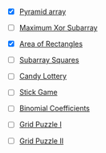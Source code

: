 - [x] [Pyramid array](https://cses.fi/problemset/task/1747)
- [ ] [Maximum Xor Subarray](https://cses.fi/problemset/task/1655)
- [x] [Area of Rectangles](https://cses.fi/problemset/task/1741)
- [ ] [Subarray Squares](https://cses.fi/problemset/task/2086)
- [ ] [Candy Lottery](https://cses.fi/problemset/task/1727)
- [ ] [Stick Game](https://cses.fi/problemset/task/1729)
- [ ] [Binomial Coefficients](https://cses.fi/problemset/task/1079)
- [ ] [Grid Puzzle I](https://cses.fi/problemset/task/2432)
- [ ] [Grid Puzzle II](https://cses.fi/problemset/task/2131)

